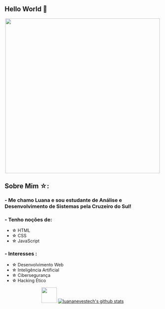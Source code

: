## Hello World 👋 
<p align="center"> <img src="https://media1.tenor.com/m/FyF2aQY4nVcAAAAC/libby-creates-alucard.gif" width="500">

## Sobre Mim ☆: 

### - Me chamo Luana e sou estudante de Análise e Desenvolvimento de Sistemas pela Cruzeiro do Sul!

### - Tenho noções de:
- ☆ HTML
- ☆ CSS
- ☆ JavaScript

### - Interesses : 
- ☆ Desenvolvimento Web
- ☆ Inteligência Artificial
- ☆ Cibersegurança
- ☆ Hacking Ético


<p align="center">  <img src="https://media.giphy.com/media/mGcNjsfWAjY5AEZNw6/giphy.gif" width="50"></h2>
  <a href="https://github.com/luananevestech"><img src="https://github-readme-stats.vercel.app/api?username=luananevestech&hide_border=true&show_icons=true" alt="luananevestech's github stats"></a>
</p>  

</br>
</br>
</br>

